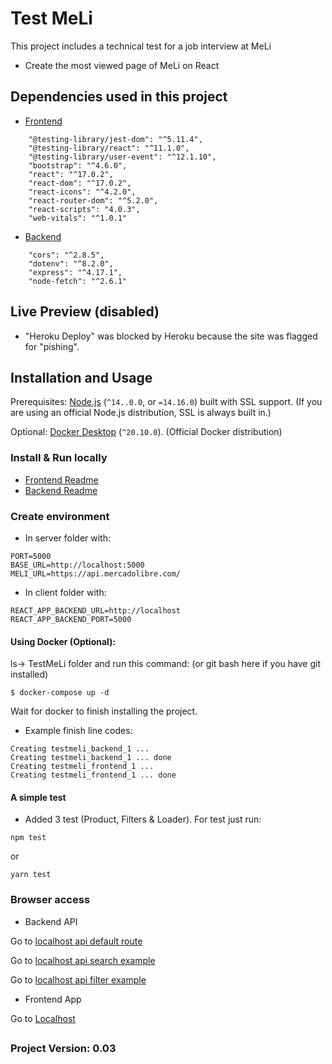 # Test MeLi

This project includes a technical test for a job interview at MeLi

* Create the most viewed page of MeLi on React

## <a name="dependencies"></a>Dependencies used in this project

* [Frontend](https://github.com/JuanGidoni/TestMeLi/tree/master/client#test-meli-frontend)

```
    "@testing-library/jest-dom": "^5.11.4",
    "@testing-library/react": "^11.1.0",
    "@testing-library/user-event": "^12.1.10",
    "bootstrap": "^4.6.0",
    "react": "^17.0.2",
    "react-dom": "^17.0.2",
    "react-icons": "^4.2.0",
    "react-router-dom": "^5.2.0",
    "react-scripts": "4.0.3",
    "web-vitals": "^1.0.1"
```

* [Backend](https://github.com/JuanGidoni/TestMeLi/tree/master/server#test-meli-backend)

```
    "cors": "^2.8.5",
    "dotenv": "^8.2.0",
    "express": "^4.17.1",
    "node-fetch": "^2.6.1"
```

## <a name="installation-and-usage"></a>Live Preview (disabled)

* "Heroku Deploy" was blocked by Heroku because the site was flagged for "pishing".

## <a name="installation-and-usage"></a>Installation and Usage

Prerequisites: [Node.js](https://nodejs.org/) (`^14..0.0`, or `=14.16.0`) built with SSL support. (If you are using an official Node.js distribution, SSL is always built in.)

Optional: [Docker Desktop](https://www.docker.com/products/docker-desktop) (`^20.10.0`). (Official Docker distribution)

### Install & Run locally

* [Frontend Readme](https://github.com/JuanGidoni/TestMeLi/tree/master/client#test-meli-frontend)
* [Backend Readme](https://github.com/JuanGidoni/TestMeLi/tree/master/server#test-meli-backend)

### Create environment

* In server folder with:
 ```
PORT=5000
BASE_URL=http://localhost:5000
MELI_URL=https://api.mercadolibre.com/
```

* In client folder with:
 ```
REACT_APP_BACKEND_URL=http://localhost
REACT_APP_BACKEND_PORT=5000
```

#### Using Docker (Optional):

ls-> TestMeLi folder and run this command: (or git bash here if you have git installed)

```
$ docker-compose up -d
```

Wait for docker to finish installing the project.

* Example finish line codes:

```
Creating testmeli_backend_1 ...
Creating testmeli_backend_1 ... done
Creating testmeli_frontend_1 ...
Creating testmeli_frontend_1 ... done
```

#### A simple test

* Added 3 test (Product, Filters & Loader). For test just run:

```
npm test
```

or

```
yarn test
```

### Browser access

* Backend API

Go to [localhost api default route](http://localhost:5000/v1/)

Go to [localhost api search example](http://localhost:5000/v1/search/notebooks)

Go to [localhost api filter example](http://localhost:5000/v1/filter/MLA1648)

* Frontend App

Go to [Localhost](http://localhost:3000)

##

### Project Version: 0.03
